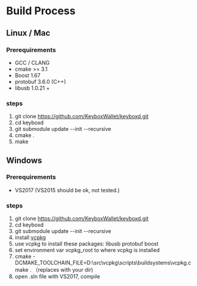 # Build Process


## Linux / Mac 

### Prerequirements

+ GCC / CLANG 
+ cmake >= 3.1
+ Boost 1.67
+ protobuf 3.6.0 (C++)
+ libusb 1.0.21 + 

### steps

1. git clone https://github.com/KeyboxWallet/keyboxd.git
1. cd keyboxd
1. git submodule update --init --recursive
1. cmake .
1. make

## Windows

### Prerequirements

+ VS2017 (VS2015 should be ok, not tested.)

### steps

1. git clone https://github.com/KeyboxWallet/keyboxd.git
1. cd keyboxd
1. git submodule update --init --recursive
1. install [vcpkg](https://github.com/Microsoft/vcpkg)
1. use vcpkg to install these packages: libusb protobuf boost
1. set environment var vcpkg_root to where vcpkg is installed
1. cmake -DCMAKE_TOOLCHAIN_FILE=D:\src\vcpkg\scripts\buildsystems\vcpkg.cmake .  （replaces with your dir)
1. open .sln file with VS2017, compile
